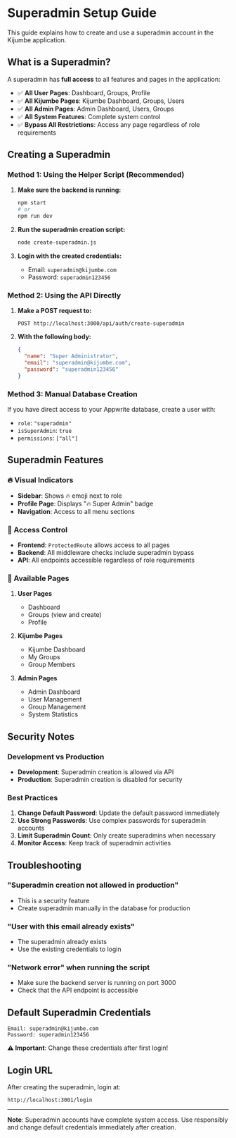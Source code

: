 # Superadmin Setup Guide

This guide explains how to create and use a superadmin account in the Kijumbe application.

## What is a Superadmin?

A superadmin has **full access** to all features and pages in the application:

- ✅ **All User Pages**: Dashboard, Groups, Profile
- ✅ **All Kijumbe Pages**: Kijumbe Dashboard, Groups, Users  
- ✅ **All Admin Pages**: Admin Dashboard, Users, Groups
- ✅ **All System Features**: Complete system control
- ✅ **Bypass All Restrictions**: Access any page regardless of role requirements

## Creating a Superadmin

### Method 1: Using the Helper Script (Recommended)

1. **Make sure the backend is running:**
   ```bash
   npm start
   # or
   npm run dev
   ```

2. **Run the superadmin creation script:**
   ```bash
   node create-superadmin.js
   ```

3. **Login with the created credentials:**
   - Email: `superadmin@kijumbe.com`
   - Password: `superadmin123456`

### Method 2: Using the API Directly

1. **Make a POST request to:**
   ```
   POST http://localhost:3000/api/auth/create-superadmin
   ```

2. **With the following body:**
   ```json
   {
     "name": "Super Administrator",
     "email": "superadmin@kijumbe.com", 
     "password": "superadmin123456"
   }
   ```

### Method 3: Manual Database Creation

If you have direct access to your Appwrite database, create a user with:
- `role`: `"superadmin"`
- `isSuperAdmin`: `true`
- `permissions`: `["all"]`

## Superadmin Features

### 🔥 Visual Indicators
- **Sidebar**: Shows 🔥 emoji next to role
- **Profile Page**: Displays "🔥 Super Admin" badge
- **Navigation**: Access to all menu sections

### 🎯 Access Control
- **Frontend**: `ProtectedRoute` allows access to all pages
- **Backend**: All middleware checks include superadmin bypass
- **API**: All endpoints accessible regardless of role requirements

### 📱 Available Pages
1. **User Pages**
   - Dashboard
   - Groups (view and create)
   - Profile

2. **Kijumbe Pages** 
   - Kijumbe Dashboard
   - My Groups
   - Group Members

3. **Admin Pages**
   - Admin Dashboard
   - User Management
   - Group Management
   - System Statistics

## Security Notes

### Development vs Production
- **Development**: Superadmin creation is allowed via API
- **Production**: Superadmin creation is disabled for security

### Best Practices
1. **Change Default Password**: Update the default password immediately
2. **Use Strong Passwords**: Use complex passwords for superadmin accounts
3. **Limit Superadmin Count**: Only create superadmins when necessary
4. **Monitor Access**: Keep track of superadmin activities

## Troubleshooting

### "Superadmin creation not allowed in production"
- This is a security feature
- Create superadmin manually in the database for production

### "User with this email already exists"
- The superadmin already exists
- Use the existing credentials to login

### "Network error" when running the script
- Make sure the backend server is running on port 3000
- Check that the API endpoint is accessible

## Default Superadmin Credentials

```
Email: superadmin@kijumbe.com
Password: superadmin123456
```

**⚠️ Important**: Change these credentials after first login!

## Login URL

After creating the superadmin, login at:
```
http://localhost:3001/login
```

---

**Note**: Superadmin accounts have complete system access. Use responsibly and change default credentials immediately after creation.
